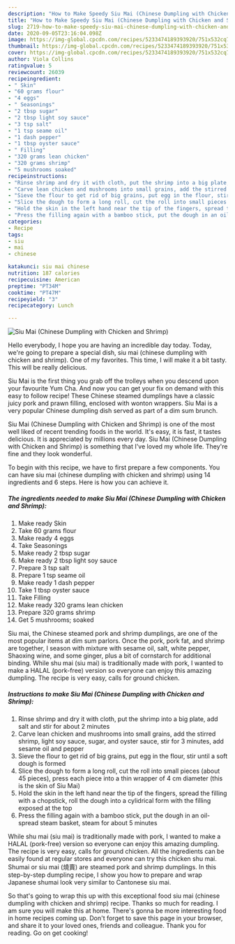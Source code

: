 ```yaml
---
description: "How to Make Speedy Siu Mai (Chinese Dumpling with Chicken and Shrimp)"
title: "How to Make Speedy Siu Mai (Chinese Dumpling with Chicken and Shrimp)"
slug: 2719-how-to-make-speedy-siu-mai-chinese-dumpling-with-chicken-and-shrimp
date: 2020-09-05T23:16:04.098Z
image: https://img-global.cpcdn.com/recipes/5233474189393920/751x532cq70/siu-mai-chinese-dumpling-with-chicken-and-shrimp-recipe-main-photo.jpg
thumbnail: https://img-global.cpcdn.com/recipes/5233474189393920/751x532cq70/siu-mai-chinese-dumpling-with-chicken-and-shrimp-recipe-main-photo.jpg
cover: https://img-global.cpcdn.com/recipes/5233474189393920/751x532cq70/siu-mai-chinese-dumpling-with-chicken-and-shrimp-recipe-main-photo.jpg
author: Viola Collins
ratingvalue: 5
reviewcount: 26039
recipeingredient:
- " Skin"
- "60 grams flour"
- "4 eggs"
- " Seasonings"
- "2 tbsp sugar"
- "2 tbsp light soy sauce"
- "3 tsp salt"
- "1 tsp seame oil"
- "1 dash pepper"
- "1 tbsp oyster sauce"
- " Filling"
- "320 grams lean chicken"
- "320 grams shrimp"
- "5 mushrooms soaked"
recipeinstructions:
- "Rinse shrimp and dry it with cloth, put the shrimp into a big plate, add salt and stir for about 2 minutes"
- "Carve lean chicken and mushrooms into small grains, add the stirred shrimp, light soy sauce, sugar, and oyster sauce, stir for 3 minutes, add sesame oil and pepper"
- "Sieve the flour to get rid of big grains, put egg in the flour, stir until a soft dough is formed"
- "Slice the dough to form a long roll, cut the roll into small pieces (about 45 pieces), press each piece into a thin wrapper of 4 cm diameter (this is the skin of Siu Mai)"
- "Hold the skin in the left hand near the tip of the fingers, spread the filling with a chopstick, roll the dough into a cylidrical form with the filling exposed at the top"
- "Press the filling again with a bamboo stick, put the dough in an oil-spread steam basket, steam for about 5 minutes"
categories:
- Recipe
tags:
- siu
- mai
- chinese

katakunci: siu mai chinese 
nutrition: 187 calories
recipecuisine: American
preptime: "PT34M"
cooktime: "PT47M"
recipeyield: "3"
recipecategory: Lunch

---
```



![Siu Mai (Chinese Dumpling with Chicken and Shrimp)](https://img-global.cpcdn.com/recipes/5233474189393920/751x532cq70/siu-mai-chinese-dumpling-with-chicken-and-shrimp-recipe-main-photo.jpg)

Hello everybody, I hope you are having an incredible day today. Today, we're going to prepare a special dish, siu mai (chinese dumpling with chicken and shrimp). One of my favorites. This time, I will make it a bit tasty. This will be really delicious.

Siu Mai is the first thing you grab off the trolleys when you descend upon your favourite Yum Cha. And now you can get your fix on demand with this easy to follow recipe! These Chinese steamed dumplings have a classic juicy pork and prawn filling, enclosed with wonton wrappers. Siu Mai is a very popular Chinese dumpling dish served as part of a dim sum brunch.

Siu Mai (Chinese Dumpling with Chicken and Shrimp) is one of the most well liked of recent trending foods in the world. It's easy, it is fast, it tastes delicious. It is appreciated by millions every day. Siu Mai (Chinese Dumpling with Chicken and Shrimp) is something that I've loved my whole life. They're fine and they look wonderful.


To begin with this recipe, we have to first prepare a few components. You can have siu mai (chinese dumpling with chicken and shrimp) using 14 ingredients and 6 steps. Here is how you can achieve it.

<!--inarticleads1-->

##### The ingredients needed to make Siu Mai (Chinese Dumpling with Chicken and Shrimp):

1. Make ready  Skin
1. Take 60 grams flour
1. Make ready 4 eggs
1. Take  Seasonings
1. Make ready 2 tbsp sugar
1. Make ready 2 tbsp light soy sauce
1. Prepare 3 tsp salt
1. Prepare 1 tsp seame oil
1. Make ready 1 dash pepper
1. Take 1 tbsp oyster sauce
1. Take  Filling
1. Make ready 320 grams lean chicken
1. Prepare 320 grams shrimp
1. Get 5 mushrooms; soaked


Siu mai, the Chinese steamed pork and shrimp dumplings, are one of the most popular items at dim sum parlors. Once the pork, pork fat, and shrimp are together, I season with mixture with sesame oil, salt, white pepper, Shaoxing wine, and some ginger, plus a bit of cornstarch for additional binding. While shu mai (siu mai) is traditionally made with pork, I wanted to make a HALAL (pork-free) version so everyone can enjoy this amazing dumpling. The recipe is very easy, calls for ground chicken. 

<!--inarticleads2-->

##### Instructions to make Siu Mai (Chinese Dumpling with Chicken and Shrimp):

1. Rinse shrimp and dry it with cloth, put the shrimp into a big plate, add salt and stir for about 2 minutes
1. Carve lean chicken and mushrooms into small grains, add the stirred shrimp, light soy sauce, sugar, and oyster sauce, stir for 3 minutes, add sesame oil and pepper
1. Sieve the flour to get rid of big grains, put egg in the flour, stir until a soft dough is formed
1. Slice the dough to form a long roll, cut the roll into small pieces (about 45 pieces), press each piece into a thin wrapper of 4 cm diameter (this is the skin of Siu Mai)
1. Hold the skin in the left hand near the tip of the fingers, spread the filling with a chopstick, roll the dough into a cylidrical form with the filling exposed at the top
1. Press the filling again with a bamboo stick, put the dough in an oil-spread steam basket, steam for about 5 minutes


While shu mai (siu mai) is traditionally made with pork, I wanted to make a HALAL (pork-free) version so everyone can enjoy this amazing dumpling. The recipe is very easy, calls for ground chicken. All the ingredients can be easily found at regular stores and everyone can try this chicken shu mai. Shumai or siu mai (燒賣) are steamed pork and shrimp dumplings. In this step-by-step dumpling recipe, I show you how to prepare and wrap Japanese shumai look very similar to Cantonese siu mai. 

So that's going to wrap this up with this exceptional food siu mai (chinese dumpling with chicken and shrimp) recipe. Thanks so much for reading. I am sure you will make this at home. There's gonna be more interesting food in home recipes coming up. Don't forget to save this page in your browser, and share it to your loved ones, friends and colleague. Thank you for reading. Go on get cooking!

